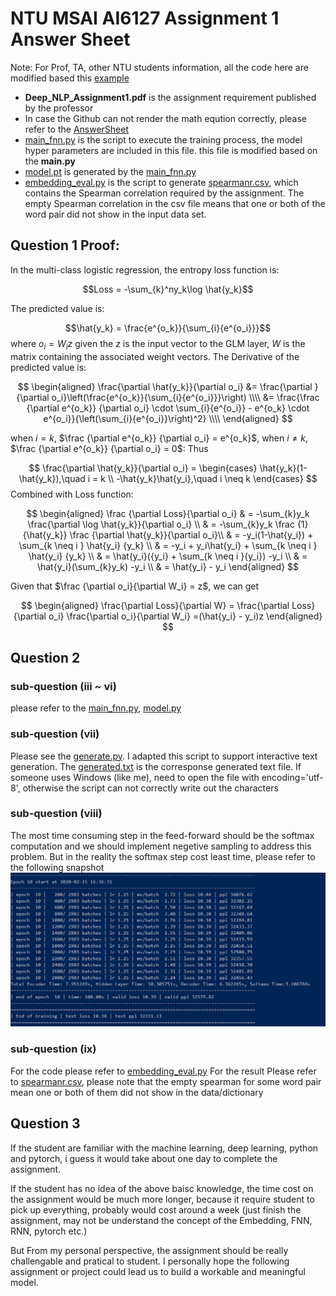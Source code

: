 # NTU MSAI AI6127 Assignment 1 Answer Sheet

Note: For Prof, TA, other NTU students information,
all the code here are modified based this [example](https://github.com/pytorch/examples/tree/master/word_language_model)

- **Deep_NLP_Assignment1.pdf** is the assignment requirement published by the professor
- In case the Github can not render the math eqution correctly, please refer to the [AnswerSheet](Answersheet.pdf)
- [main_fnn.py](main_fnn.py) is the script to execute the training process, the model hyper parameters are included in this file. this
file is modified based on the **main.py**
- [model.pt](model.pt) is generated by the [main_fnn.py](main_fnn.py)
- [embedding_eval.py](embedding_eval.py) is the script to generate [spearmanr.csv](spearmanr.csv), which contains the Spearman correlation required by the assignment. The empty Spearman correlation in the csv file means that one  or both of the word pair did not show in the input data set.

## Question 1 Proof:

In the multi-class logistic regression, the entropy loss function is:

$$Loss = -\sum_{k}^ny_k\log \hat{y_k}$$

 The predicted value is:

$$\hat{y_k} = \frac{e^{o_k}}{\sum_{i}{e^{o_i}}}$$
where $o_i = W_iz$ given the $z$ is the input vector to the GLM layer, $W$ is the matrix containing the associated weight vectors.
The Derivative of the predicted value is:

$$
\begin{aligned}
\frac{\partial \hat{y_k}}{\partial o_i}
&= \frac{\partial }{\partial o_i}\left(\frac{e^{o_k}}{\sum_{i}{e^{o_i}}}\right) \\\\
&= \frac{\frac {\partial e^{o_k}} {\partial o_i} \cdot \sum_{i}{e^{o_i}} - e^{o_k} \cdot e^{o_i}}{\left(\sum_{i}{e^{o_i}}\right)^2} \\\\
\end{aligned}
$$

when $i=k$, $\frac {\partial e^{o_k}} {\partial o_i} = e^{o_k}$,
when $i \neq k$, $\frac {\partial e^{o_k}} {\partial o_i} = 0$:
Thus

$$
\frac{\partial \hat{y_k}}{\partial o_i} =
\begin{cases}
    \hat{y_k}(1-\hat{y_k}),\quad i = k \\
    -\hat{y_k}\hat{y_i},\quad i \neq k
\end{cases}
$$
Combined with Loss function:

$$
\begin{aligned}
\frac {\partial Loss}{\partial o_i}
& = -\sum_{k}y_k \frac{\partial \log \hat{y_k}}{\partial o_i} \\
& = -\sum_{k}y_k \frac {1}{\hat{y_k}} \frac {\partial \hat{y_k}}{\partial o_i}\\
& = -y_i(1-\hat{y_i}) + \sum_{k \neq i }  \hat{y_i} {y_k} \\
& = -y_i + y_i\hat{y_i} + \sum_{k \neq i } \hat{y_i} {y_k} \\
& = \hat{y_i}({y_i} + \sum_{k \neq i }{y_i}) -y_i \\
& = \hat{y_i}(\sum_{k}y_k) -y_i \\
& = \hat{y_i} - y_i
\end{aligned}
$$

Given that $\frac {\partial o_i}{\partial W_i} = z$, we can get 

$$
\begin{aligned}
\frac{\partial Loss}{\partial W} =
\frac{\partial Loss}{\partial o_i} \frac{\partial o_i}{\partial W_i} =(\hat{y_i} - y_i)z
\end{aligned}
$$

## Question 2

### sub-question (iii ~ vi)

please refer to the [main_fnn.py](./main_fnn.py), [model.py](./model.py)

### sub-question (vii)

Please see the [generate.py](./generate.py). I adapted this script to support interactive text generation. The [generated.txt](./generated.txt) is the corresponse generated text file. If someone uses Windows (like me), need to open the file with encoding='utf-8', otherwise the script can not correctly write out the characters

### sub-question (viii)

The most time consuming step in the feed-forward should be the softmax computation and we should implement negetive sampling to address this problem. But in the reality the softmax step cost least time, please refer to the following snapshot
![Training Timer](./snapshot.png)

### sub-question (ix)

For the code please refer to [embedding_eval.py](./embedding_eval.py) For the result Please refer to [spearmanr.csv](./spearmanr.csv), please note that the empty spearman for some word pair mean one or both of them did not show in the data/dictionary

## Question 3

If the student are familiar with the machine learning, deep learning, python and pytorch, i guess it would take about one day to complete the assignment.

If the student has no idea of the above baisc knowledge, the time cost on the assignment would be much more longer, because it require student to pick up everything, probably would cost around a week (just finish the assignment, may not be understand the concept of the Embedding, FNN, RNN, pytorch etc.)

But From my personal perspective, the assignment should be really challengable and pratical to student. I personally hope the following assignment or project could lead us to build a workable and meaningful model.
